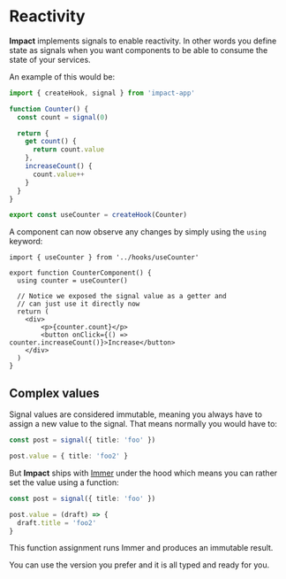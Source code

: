 # Reactivity

**Impact** implements signals to enable reactivity. In other words you define state as signals when you want components to be able to consume the state of your services.

An example of this would be:

```ts
import { createHook, signal } from 'impact-app'

function Counter() {
  const count = signal(0)

  return {
    get count() {
      return count.value
    },
    increaseCount() {
      count.value++
    }
  }
}

export const useCounter = createHook(Counter)
```

A component can now observe any changes by simply using the `using` keyword:

```tsx
import { useCounter } from '../hooks/useCounter'

export function CounterComponent() {
  using counter = useCounter()

  // Notice we exposed the signal value as a getter and
  // can just use it directly now
  return (
    <div>
        <p>{counter.count}</p>
        <button onClick={() => counter.increaseCount()}>Increase</button>
    </div>
  )
}
```

## Complex values

Signal values are considered immutable, meaning you always have to assign a new value to the signal. That means normally you would have to:

```ts
const post = signal({ title: 'foo' })

post.value = { title: 'foo2' }
```

But **Impact** ships with [Immer](https://immerjs.github.io/immer/) under the hood which means you can rather set the value using a function:

```ts
const post = signal({ title: 'foo' })

post.value = (draft) => {
  draft.title = 'foo2'
} 
```

This function assignment runs Immer and produces an immutable result.

You can use the version you prefer and it is all typed and ready for you.